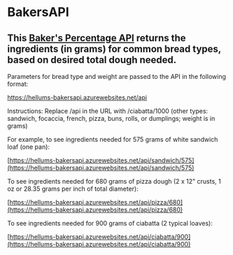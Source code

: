 # BakersAPI

## This [Baker's Percentage API](https://hellums-bakersapi.azurewebsites.net/api) returns the ingredients (in grams) for common bread types, based on desired total dough needed.

Parameters for bread type and weight are passed to the API in the following format:

https://hellums-bakersapi.azurewebsites.net/api 

Instructions: Replace /api in the URL with /ciabatta/1000 (other types: sandwich, focaccia, french, pizza, buns, rolls, or dumplings; weight is in grams)

For example, to see ingredients needed for 575 grams of white sandwich loaf (one pan):

[https://hellums-bakersapi.azurewebsites.net/api/sandwich/575](https://hellums-bakersapi.azurewebsites.net/api/sandwich/575)

To see ingredients needed for 680 grams of pizza dough (2 x 12" crusts, 1 oz or 28.35 grams per inch of total diameter):

[https://hellums-bakersapi.azurewebsites.net/api/pizza/680](https://hellums-bakersapi.azurewebsites.net/api/pizza/680)

To see ingredients needed for 900 grams of ciabatta (2 typical loaves):

[https://hellums-bakersapi.azurewebsites.net/api/ciabatta/900](https://hellums-bakersapi.azurewebsites.net/api/ciabatta/900)
